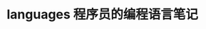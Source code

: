 # languages 程序员的编程语言笔记                
           
                          
                           
                               
             
              
   
 
    
       
